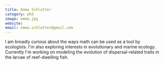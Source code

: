 ```yaml
---
title: Emma Schlatter
category: phd
image: emma.jpg
website:
email: emma.schlatter@gmail.com
---
```


I am broadly curious about the ways math can be used as a tool by ecologists. I'm also exploring interests in evolutionary and marine ecology. Currently I'm working on modeling the evolution of dispersal-related traits in the larvae of reef-dwelling fish.


